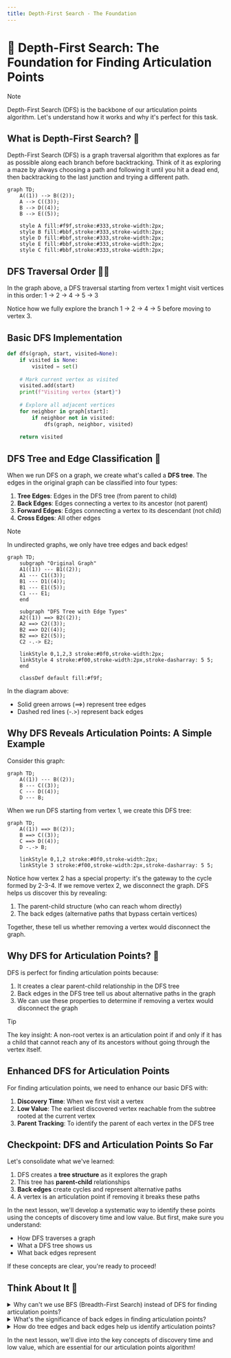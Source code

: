 ```yaml
---
title: Depth-First Search - The Foundation
---
```


# 🌲 Depth-First Search: The Foundation for Finding Articulation Points

> [!NOTE]
> Depth-First Search (DFS) is the backbone of our articulation points algorithm. Let's understand how it works and why it's perfect for this task.

## What is Depth-First Search? 🤔

Depth-First Search (DFS) is a graph traversal algorithm that explores as far as possible along each branch before backtracking. Think of it as exploring a maze by always choosing a path and following it until you hit a dead end, then backtracking to the last junction and trying a different path.

```mermaid
graph TD;
    A((1)) --> B((2));
    A --> C((3));
    B --> D((4));
    B --> E((5));
    
    style A fill:#f9f,stroke:#333,stroke-width:2px;
    style B fill:#bbf,stroke:#333,stroke-width:2px;
    style D fill:#bbf,stroke:#333,stroke-width:2px;
    style E fill:#bbf,stroke:#333,stroke-width:2px;
    style C fill:#bbf,stroke:#333,stroke-width:2px;
```

## DFS Traversal Order 🚶‍♂️

In the graph above, a DFS traversal starting from vertex 1 might visit vertices in this order:
1 → 2 → 4 → 5 → 3

Notice how we fully explore the branch 1 → 2 → 4 → 5 before moving to vertex 3.

## Basic DFS Implementation

```python
def dfs(graph, start, visited=None):
    if visited is None:
        visited = set()
    
    # Mark current vertex as visited
    visited.add(start)
    print(f"Visiting vertex {start}")
    
    # Explore all adjacent vertices
    for neighbor in graph[start]:
        if neighbor not in visited:
            dfs(graph, neighbor, visited)
    
    return visited
```

## DFS Tree and Edge Classification 🌳

When we run DFS on a graph, we create what's called a **DFS tree**. The edges in the original graph can be classified into four types:

1. **Tree Edges**: Edges in the DFS tree (from parent to child)
2. **Back Edges**: Edges connecting a vertex to its ancestor (not parent)
3. **Forward Edges**: Edges connecting a vertex to its descendant (not child)
4. **Cross Edges**: All other edges

> [!NOTE]
> In undirected graphs, we only have tree edges and back edges!

```mermaid
graph TD;
    subgraph "Original Graph"
    A1((1)) --- B1((2));
    A1 --- C1((3));
    B1 --- D1((4));
    B1 --- E1((5));
    C1 --- E1;
    end
    
    subgraph "DFS Tree with Edge Types"
    A2((1)) ==> B2((2));
    A2 ==> C2((3));
    B2 ==> D2((4));
    B2 ==> E2((5));
    C2 -.-> E2;
    
    linkStyle 0,1,2,3 stroke:#0f0,stroke-width:2px;
    linkStyle 4 stroke:#f00,stroke-width:2px,stroke-dasharray: 5 5;
    end
    
    classDef default fill:#f9f;
```

In the diagram above:
- Solid green arrows (==>) represent tree edges
- Dashed red lines (-.>) represent back edges

## Why DFS Reveals Articulation Points: A Simple Example

Consider this graph:

```mermaid
graph TD;
    A((1)) --- B((2));
    B --- C((3));
    C --- D((4));
    D --- B;
```

When we run DFS starting from vertex 1, we create this DFS tree:

```mermaid
graph TD;
    A((1)) ==> B((2));
    B ==> C((3));
    C ==> D((4));
    D -.-> B;
    
    linkStyle 0,1,2 stroke:#0f0,stroke-width:2px;
    linkStyle 3 stroke:#f00,stroke-width:2px,stroke-dasharray: 5 5;
```

Notice how vertex 2 has a special property: it's the gateway to the cycle formed by 2-3-4. If we remove vertex 2, we disconnect the graph. DFS helps us discover this by revealing:

1. The parent-child structure (who can reach whom directly)
2. The back edges (alternative paths that bypass certain vertices)

Together, these tell us whether removing a vertex would disconnect the graph.

## Why DFS for Articulation Points? 🎯

DFS is perfect for finding articulation points because:

1. It creates a clear parent-child relationship in the DFS tree
2. Back edges in the DFS tree tell us about alternative paths in the graph
3. We can use these properties to determine if removing a vertex would disconnect the graph

> [!TIP]
> The key insight: A non-root vertex is an articulation point if and only if it has a child that cannot reach any of its ancestors without going through the vertex itself.

## Enhanced DFS for Articulation Points

For finding articulation points, we need to enhance our basic DFS with:

1. **Discovery Time**: When we first visit a vertex
2. **Low Value**: The earliest discovered vertex reachable from the subtree rooted at the current vertex
3. **Parent Tracking**: To identify the parent of each vertex in the DFS tree

## Checkpoint: DFS and Articulation Points So Far

Let's consolidate what we've learned:

1. DFS creates a **tree structure** as it explores the graph
2. This tree has **parent-child** relationships
3. **Back edges** create cycles and represent alternative paths
4. A vertex is an articulation point if removing it breaks these paths

In the next lesson, we'll develop a systematic way to identify these points using the concepts of discovery time and low value. But first, make sure you understand:
- How DFS traverses a graph
- What a DFS tree shows us
- What back edges represent

If these concepts are clear, you're ready to proceed!

## Think About It 🧠

<details>
<summary>Why can't we use BFS (Breadth-First Search) instead of DFS for finding articulation points?</summary>

BFS doesn't naturally create the parent-child relationships and tree structure that we need for the articulation points algorithm. The concept of "low value" is tied to the DFS tree structure and back edges, which BFS doesn't provide in the same way.
</details>

<details>
<summary>What's the significance of back edges in finding articulation points?</summary>

Back edges represent alternative paths in the graph. If a vertex has a back edge to an ancestor, it means there's a way to reach that ancestor without going through the vertex's parent. This is crucial for determining if the parent is an articulation point.
</details>

<details>
<summary>How do tree edges and back edges help us identify articulation points?</summary>

Tree edges form the backbone of our traversal and establish parent-child relationships. Back edges tell us about alternative paths that might exist to reach ancestors. A vertex is an articulation point if removing it would cut off these paths—specifically, if there's a subtree that cannot reach ancestors except through this vertex.
</details>

In the next lesson, we'll dive into the key concepts of discovery time and low value, which are essential for our articulation points algorithm! 